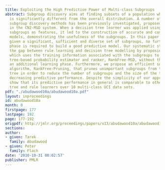 ```yaml
---
title: Exploiting the High Predictive Power of Multi-class Subgroups
abstract: Subgroup discovery aims at finding subsets of a population whose class distribution
  is significantly different from the overall distribution. A number of multi-class
  subgroup discovery methods has been previously investigated, proposed and implemented
  in the CN2-MSD system. When a decision tree learner was applied using the induced
  subgroups as features, it led to the construction of accurate and compact predictive
  models, demonstrating the usefulness of the subgroups. In this paper we show that,
  given a significant, sufficient and diverse set of subgroups, no further learning
  phase is required to build a good predictive model. Our systematic study bridges
  the gap between rule learning and decision tree modelling by proposing a method
  which uses the training information associated with the subgroups to form a simple
  tree-based probability estimator and ranker, RankFree-MSD, without the need for
  an additional learning phase. Furthermore, we propose an efficient subgroup pruning
  algorithm, RankFree-Pruning, that prunes unimportant subgroups from the subgroup
  tree in order to reduce the number of subgroups and the size of the tree without
  decreasing predictive performance. Despite the simplicity of our approach we experimentally
  show that its predictive performance in general is comparable to other decision
  tree and rule learners over 10 multi-class UCI data sets.
pdf: "./abudawood10a/abudawood10a.pdf"
layout: inproceedings
id: abudawood10a
month: 0
firstpage: 177
lastpage: 192
page: 177-192
origpdf: http://jmlr.org/proceedings/papers/v13/abudawood10a/abudawood10a.pdf
sections: 
author:
- given: Tarek
  family: Abudawood
- given: Peter
  family: Flach
date: '2010-10-31 00:02:57'
publisher: PMLR
---
```

